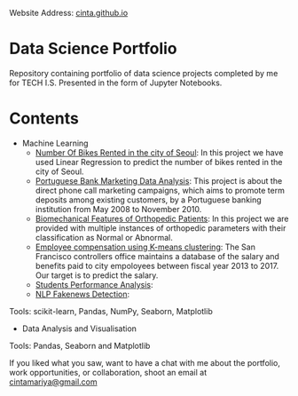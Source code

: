 Website Address: [cinta.github.io](https://cintamariyatomy.github.io/cinta.github.io/)

# Data Science Portfolio

Repository containing portfolio of data science projects completed by me for TECH I.S. Presented in the form of Jupyter Notebooks.

# Contents
* Machine Learning
   * [Number Of Bikes Rented in the city of Seoul](https://github.com/cintamariyatomy/cinta.github.io/blob/main/Seoul%20bike%20data%20analysis%20using%20linear%20regression.ipynb): In this project we have used Linear Regression to predict the number of bikes rented in the city of Seoul.
   * [Portuguese Bank Marketing Data Analysis](https://github.com/cintamariyatomy/cinta.github.io/blob/main/%20Portuguese%20Bank%20Marketing%20Data%20Analysis.ipynb): This project is about the direct phone call marketing campaigns, which aims to promote term deposits among existing customers, by a Portuguese banking institution from May 2008 to November 2010. 
   * [Biomechanical Features of Orthopedic Patients](https://github.com/cintamariyatomy/cinta.github.io/blob/main/Biomechanical%20Features%20of%20Orthopedic%20Patient%20Analysis%20using%20KNN%20%26%20NB.ipynb): In this project we are provided with multiple instances of orthopedic parameters with their classification as Normal or Abnormal.
   * [Employee compensation using K-means clustering](https://github.com/cintamariyatomy/cinta.github.io/blob/main/Employee%20compensation%20using%20K-means%20clustering.ipynb): The San Francisco controllers office maintains a database of the salary and benefits paid to city empoloyees between fiscal year 2013 to 2017. Our target is to predict the salary.
   * [Students Performance Analysis](https://github.com/cintamariyatomy/cinta.github.io/blob/main/Students%20Performance%20Analysis.ipynb): 
   * [NLP Fakenews Detection](https://github.com/cintamariyatomy/cinta.github.io/blob/main/NLP%20Fakenews%20Detection.ipynb): 

Tools: scikit-learn, Pandas, NumPy, Seaborn, Matplotlib

* Data Analysis and Visualisation

Tools: Pandas, Seaborn and Matplotlib

If you liked what you saw, want to have a chat with me about the portfolio, work opportunities, or collaboration, shoot an email at cintamariya@gmail.com
